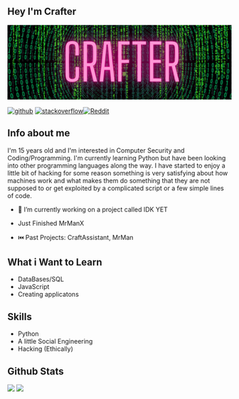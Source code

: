 Hey I'm Crafter
-

![](https://github.com/crafter544/Images/blob/main/Crafter544%20Banner.png?raw=true)

[<img src='https://cdn.jsdelivr.net/npm/simple-icons@3.0.1/icons/github.svg' alt='github' height='60'>](https://github.com/crafter544)
[<img src='https://cdn.jsdelivr.net/npm/simple-icons@3.0.1/icons/stackoverflow.svg' alt='stackoverflow' height='60'>](https://stackoverflow.com/users/17659383)[<img src='https://cdn.jsdelivr.net/npm/simple-icons@3.0.1/icons/reddit.svg' alt='Reddit' height='60'>](https://www.reddit.com/user/Crafter91)
  


Info about me
-
I'm 15 years old and I'm interested in Computer Security and Coding/Programming. 
I'm currently learning Python but have been looking into other programming languages along the way. 
I have started to enjoy a little bit of hacking for some reason something is very satisfying about how machines work and what makes them do something that they are
not supposed to or get exploited by a complicated script or a few simple lines of code.


- 🔋 I’m currently working on a project called IDK YET

- Just Finished MrManX

- ⏮️ Past Projects: CraftAssistant, MrMan



What i Want to Learn
-
- DataBases/SQL
- JavaScript
- Creating applicatons 

Skills
-
- Python
- A little Social Engineering
- Hacking (Ethically)

Github Stats
-
![](https://github-readme-stats.vercel.app/api?username=crafter544&show_icons=true)
![](https://activity-graph.herokuapp.com/graph?username=crafter544)  
